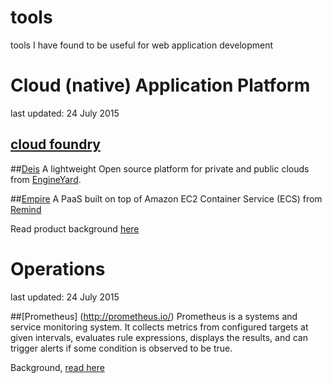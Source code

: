 # tools
tools I have found to be useful for web application development

# Cloud (native) Application Platform
last updated: 24 July 2015

## [cloud foundry](https://www.cloudfoundry.org/)


##[Deis](http://deis.io/)
A lightweight Open source platform for private and public clouds from [EngineYard](https://www.engineyard.com/).

##[Empire](https://github.com/remind101/empire)
A PaaS built on top of Amazon EC2 Container Service (ECS) from [Remind](https://www.remind.com/)

Read product background [here](http://engineering.remind.com/introducing-empire/)

# Operations
last updated: 24 July 2015

##[Prometheus] (http://prometheus.io/)
Prometheus is a systems and service monitoring system. It collects metrics from configured targets at given intervals, evaluates rule expressions, displays the results, and can trigger alerts if some condition is observed to be true.

Background, [read here](https://developers.soundcloud.com/blog/prometheus-monitoring-at-soundcloud)


